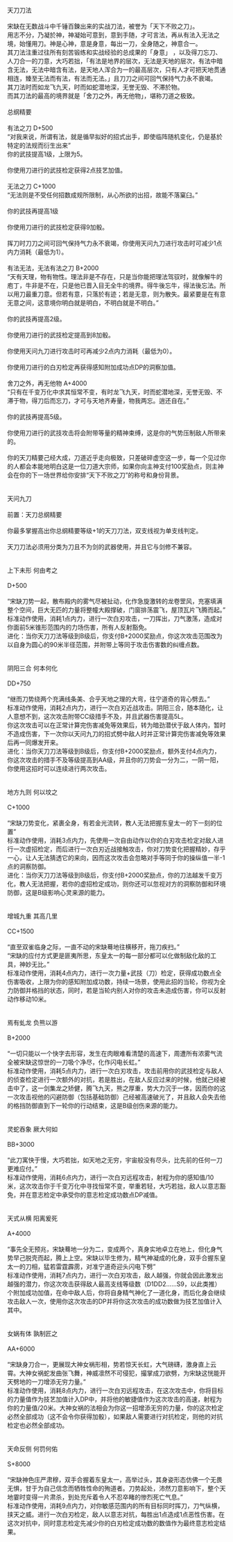 <title>天刀刀法</title>
<meta name="GENERATOR" content="WinCHM">
<meta http-equiv="Content-Type" content="text/html; charset=gb2312">
<br>天刀刀法
<br>
<br>宋缺在无数战斗中千锤百鍊出来的实战刀法，被誉为「天下不败之刀」。
<br>用志不分，乃凝於神，神凝始可意到，意到手随，才可言法，再从有法入无法之境，始懂用刀。神是心神，意是身意，每出一刀，全身随之，神意合一。
<br>其刀法注重过往所有刻苦锻练和实战经验的总成果的「身意」 ，以及得刀忘刀、人刀合一的刀意，大巧若拙，「有法是地界的层次，无法是天地的层次，有法中暗含无法，无法中暗含有法，是天地人浑合为一的最高层次，只有人才可把天地贯通相连，臻至无法而有法，有法而无法。」且刀刀之间可回气保持气力永不衰竭。
<br>其刀法时而如龙飞九天，时而如蛇潜地深，无誉无毁、不滞於物。
<br>而其刀法的最高的境界就是「舍刀之外，再无他物」，堪称刀道之极致。
<br>
<br>总纲精要
<br>
<br>有法之刀 D+500
<br>“对我来说，所谓有法，就是循早拟好的招式出手，即使临阵随机变化，仍是基於特定的法规而衍生出来”
<br>你的武技提高1级，上限为5。
<br>
<br>你使用刀进行的武技检定获得2点技艺加值。
<br>
<br>无法之刀 C+1000
<br>“无法则是不受任何招数成规所限制，从心所欲的出招，故能不落窠臼。”
<br>
<br>你的武技再提高1级
<br>
<br>你使用刀进行的武技检定获得9加骰。
<br>
<br>挥刀时刀刀之间可回气保持气力永不衰竭，你使用天问九刀进行攻击时可减少1点内力消耗（最低为1）。
<br>
<br>有法无法，无法有法之刀 B+2000
<br>“天有天理，物有物性。理法非是不存在，只是当你能把理法驾驭时，就像解牛的庖丁，牛非是不在，只是他已晋入目无全牛的境界。得牛後忘牛，得法後忘法。所以用刀最重刀意。但若有意，只落於有迹；若是无意，则为散失。最紧要是在有意无意之间，这意境你明白就是明白，不明白就是不明白。”
<br>
<br>你的武技再提高2级。
<br>
<br>你使用刀进行的武技检定提高到8加骰。
<br>
<br>你使用天问九刀进行攻击时可再减少2点内力消耗（最低为0）。
<br>
<br>你使用刀进行的白刃检定再获得感知附加成功点DP的洞察加值。
<br>
<br>舍刀之外，再无他物 A+4000
<br>“只有在千变万化中求其恒常不变，有时龙飞九天，时而蛇潜地深，无誉无毁、不滞于物，得刀后而忘刀，才可与天地齐寿量，物我两忘。逍还自在。”
<br>
<br>你的武技再提高5级。
<br>
<br>你使用刀进行的武技攻击将会附带等量的精神束缚，这是你的气势压制敌人所带来的。
<br>
<br>你的天刀精要己经大成，刀道近乎走向极致，只差破碎虚空这一步，每一个见过你的人都会本能地明白这是一位刀道大宗师，如果你向主神支付100奖励点，则主神会在你的下一场世界给你安排“天下不败之刀”的称号和身份背景。 
<br>
<br>
<br>天问九刀
<br>
<br>前置：天刀总纲精要
<br>
<br>你最多掌握高出你总纲精要等级+1的天刀刀法，双支线视为单支线判定。
<br>
<br>天刀刀法必须用分类为刀且不为剑的武器使用，并且它与剑修不兼容。
<br>
<br>
<br>上下未形 何由考之
<br>
<br>D+500
<br>
<br>“宋缺刀势一起，散布殿内的雾气尽被扯动，化作急旋激转的龙卷罡风，充塞填满整个空间，巨大无匹的力量将整幢大殿撑破，门窗排荡震飞，屋顶瓦片飞腾而起。”
<br>标准动作使用，消耗1点内力，进行一次白刃攻击，一刀挥出，刀气激荡，造成对你面前5米锥形范围内的力场伤害，所有人反射豁免。
<br>进化：当你天刀刀法等级到B级后，你支付B+2000奖励点，你这次攻击范围改为以自身为圆心的90米半径范围，并附带上等同于攻击伤害数的纠缠点数。
<br>
<br>  
<br>阴阳三合 何本何化
<br>
<br>DD+750
<br>
<br>“继而刀势绕两个充满线条美、合乎天地之理的大弯，往宁道奇的背心劈去。”
<br>标准动作使用，消耗2点内力，进行一次白刃近战攻击。阴阳三合，随本随化，让人意想不到，这次攻击附带CC级措手不及，并且武器伤害提高5L。
<br>你这次攻击可以在正常计算完伤害减免等效果后，转为暗劲潜伏于敌人体内，暂时不造成伤害，下一次你以天问九刀的招式劈中敌人时并正常计算完伤害减免等效果后再一同爆发开来。
<br>进化：当你天刀刀法等级到B级后，你支付B+2000奖励点，额外支付4点内力，你这次攻击的措手不及等级提高到AA级，并且你的刀势会一分为二，一阴一阳，你使用这招时可以连续进行两次攻击。
<br>  
<br>
<br>地方九则 何以坟之
<br>
<br>C+1000
<br>
<br>“宋缺刀势变化，紧裹全身，有若金光流转，教人无法把握东皇太一的下一刻的位置”
<br>标准动作使用，消耗3点内力，先使用一次自由动作以你的白刃攻击检定对敌人进行一次虚招检定，而后进行一次白刃近战接触攻击，你对刀势变化把握精妙，存乎一心，让人无法猜透它的来向，因而这次攻击会忽略对手等同于你的操纵值一半-1点的洞察防御。
<br>进化：当你天刀刀法等级到B级后，你支付B+2000奖励点，你的刀法越发千变万化，教人无法把握，若你的虚招检定成功，则你还可以忽视对方的洞察防御和环境防御，这是B级影响心灵来源的能力。
<br>  
<br>
<br>增城九重 其高几里
<br>
<br>CC+1500
<br>
<br>“直至双雀临身之际，一直不动的宋缺蓦地往横移开，拖刀疾扫。”
<br>“宋缺的应付方式更是匪夷所思，东皇太一的每一部分都可以化做制敌化敌的工具，神妙无比。”
<br>标准动作使用，消耗4点内力，进行一次力量+武技（刀）检定，获得成功数点全伤害吸收，上限为你的感知附加成功数，持续一场景，使用此招的当轮，你视为全力防御并格挡的状态，同时，若是当轮内别人对你的攻击未造成伤害，你可以反射动作移动10米。
<br> 
<br>
<br>焉有虬龙 负熊以游 
<br>
<br>B+2000
<br>
<br>“一切只能以一个快字去形容，发生在肉眼难看清楚的高速下，周遭所有浓雾气流全被宋缺这惊世的一刀吸个净尽，化作闪电长虹。”
<br>标准动作使用，消耗5点内力，进行一次白刃攻击，攻击前用你的武技检定与敌人的侦查检定进行一次额外的对抗，若是胜出，在敌人反应过来的时候，他就己经被击中了，这一剑集龙之矫健，腾飞九天，熊之厚重，势大力沉于一体，因而你的这一次攻击视他的闪避防御（包括基础防御）己经被高速破光了，并且敌人会失去他的格挡防御直到下一轮你的行动结束，这是B级创伤来源的能力。
<br>
<br>
<br>灵蛇吞象 厥大何如
<br>
<br>BB+3000
<br>
<br>“此刀寓快于慢，大巧若拙，如天地之无穷，宇宙般没有尽头，比先前的任何一刀更难应付。”
<br>标准动作使用，消耗6点内力，进行一次白刃远程攻击，射程为你的感知值/10米，这次攻击你于千变万化中寻找恒常不变，举重若轻，大巧若拙，敌人以意志豁免，并在意志检定中承受你的意志检定成功数点DP减值。
<br> 
<br> 
<br>天式从横 阳离爰死 
<br>
<br>A+4000
<br>
<br>“事先全无预兆，宋缺蓦地一分为二，变成两个，真身实地卓立在地上，但化身气势早己脱壳而起，腾上上空。宋缺以毕生修为，精气神凝成的化身，双手合握东皇太一的刀相，猛若雷霆霹雳，对准宁道奇迎头闪电下劈”
<br>标准动作使用，消耗7点内力，进行一次白刃攻击，敌人越强，你就会因此激发出越强的潜力，你这次攻击获得敌人最高支线等级数（D1DD2……S9，以此类推）个附加成功加值，在命中敌人后，你将自身精气神化了一道化身，而后化身会继续攻击敌人一次，使用你这次攻击的DP并将你这次攻击的成功数做为技艺加值计入其中。
<br>
<br>
<br>女娲有体 孰制匠之 
<br>
<br>AA+6000
<br>
<br>“宋缺身刀合一，更展现大神女祸形相，势若惊天长虹，大气磅礴，激身直上云霄。大神女祸蛇发曲张飞舞，神威凛然不可侵犯，撮掌成刀欲劈，为宋缺这恍能开天劈地的一刀增添无穷力量。”
<br>标准动作使用，消耗8点内力，进行一次白刃远程攻击，在这次攻击中，你将目标的力量值作为技艺加值计入DP中，并将他的敏捷值作为这次攻击的高速，射程为你的力量值/20米。大神女祸的法相会为你这一招增添无穷的力量，你的这次检定必然全部成功（这不会令你获得加骰），如果敌人需要进行对抗检定，则他的对抗检定也必然全部成功。
<br>
<br>
<br>天命反侧 何罚何佑
<br>
<br>S+8000
<br>
<br>“宋缺神色庄严肃穆，双手合握着东皇太一，高举过头，其身姿形态仿佛一个无畏无惧，甘于为自己信念而牺牲性命的殉道者。刀势起处，沛然刀意影响下，整个天地霎时变得一片肃杀，到处充斥着令人不忍卒睹的惨烈死亡气息。”
<br>标准动作使用，消耗9点内力，对你敏感范围内的所有目标同时挥刀，刀气纵横，挟天之威。进行一次白刃检定，敌人以意志对抗，每胜出1点造成1点恶性伤害。在这次对抗中，同时意志检定先减少你的白刃检定成功数的数值作为最终意志检定结果。
<br>